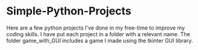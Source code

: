 # Simple-Python-Projects
Here are a few python projects I've done in my free-time to improve my coding skills. 
I have put each project in a folder with a relevant name.
The folder game_with_GUI includes a game I made using the tkinter GUI library.
